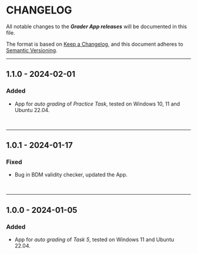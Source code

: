 # CHANGELOG

All notable changes to the ***Grader App releases*** will be documented in this file.

The format is based on [Keep a Changelog](https://keepachangelog.com/en/1.0.0/), and this document adheres to [Semantic Versioning](https://semver.org/spec/v2.0.0.html).

---

## 1.1.0 - 2024-02-01

### Added

- App for *auto grading* of *Practice Task*, tested on Windows 10, 11 and Ubuntu 22.04.

<br>

---

## 1.0.1 - 2024-01-17

### Fixed

- Bug in BDM validity checker, updated the App.

<br>

---

## 1.0.0 - 2024-01-05

### Added

- App for *auto grading* of *Task 5*, tested on Windows 11 and Ubuntu 22.04.

<br>
